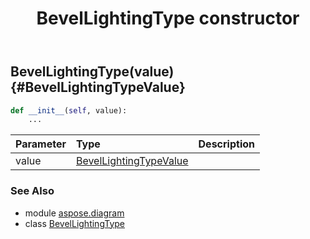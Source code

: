 ﻿---
title: BevelLightingType constructor
second_title: Aspose.Diagram for Python via .NET API References
description: 
type: docs
weight: 10
url: /python-net/aspose.diagram/bevellightingtype/__init__/
is_root: false
---

## BevelLightingType(value) {#BevelLightingTypeValue}



```python
def __init__(self, value):
    ...
```


| Parameter | Type | Description |
| :- | :- | :- |
| value | [BevelLightingTypeValue](/diagram/python-net/aspose.diagram/bevellightingtypevalue) |  |



### See Also
* module [aspose.diagram](../../)
* class [BevelLightingType](/diagram/python-net/aspose.diagram/bevellightingtype)
